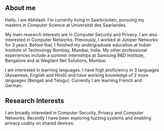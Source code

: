 ## About me
Hello, I am Abhilash. I’m currently living in Saarbrücken, pursuing my masters in Computer Science at Universität des Saarlandes.

My main research interests are in Computer Security and Privacy. I am also interested in Computer Networks. Previously, I worked at Juniper Networks for 3 years. Before that, I finished my undergraduate education at Indian Institute of Technology Bombay, Mumbai, India. My other professional experiences include a summer internships at Samsung R&D Institute, Bangalore and at Wegilant Net Solutions, Mumbai.

I am interested in learning languages. I have high proficiency in 3 languages (Assamese, English and Hindi) and have working knowledge of 2 more languages (Bengali and Telugu). Currently I am learning French and German.


## Research Interests
I am broadly interested in Computer Security, Privacy and Computer Networks. Recently I have been exploring fuzzing systems and enabling privacy usably on shared devices. 
